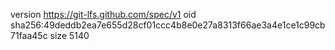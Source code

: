 version https://git-lfs.github.com/spec/v1
oid sha256:49deddb2ea7e655d28cf01ccc4b8e0e27a8313f66ae3a4e1ce1c99cb71faa45c
size 5140

